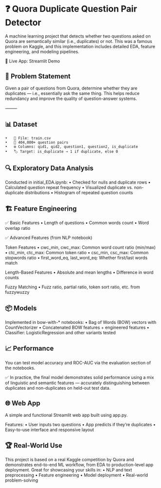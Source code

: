 # ❓ Quora Duplicate Question Pair Detector

A machine learning project that detects whether two questions asked on Quora are semantically similar (i.e., duplicates) or not. This was a famous problem on Kaggle, and this implementation includes detailed EDA, feature engineering, and modeling pipelines.

🔗 Live App: Streamlit Demo

## 🧠 Problem Statement

Given a pair of questions from Quora, determine whether they are duplicates — i.e., essentially ask the same thing. This helps reduce redundancy and improve the quality of question-answer systems.

⸻
## 📊 Dataset
	•	📁 File: train.csv
	•	📌 404,000+ question pairs
	•	⚙️ Columns: qid1, qid2, question1, question2, is_duplicate
	•	🏷️ Target: is_duplicate → 1 if duplicate, else 0

## 🔍 Exploratory Data Analysis

Conducted in initial_EDA.ipynb:
	•	Checked for nulls and duplicate rows
	•	Calculated question repeat frequency
	•	Visualized duplicate vs. non-duplicate distributions
	•	Histogram of repeated question counts

## 🏗️ Feature Engineering

✅ Basic Features
	•	Length of questions
	•	Common words count
	•	Word overlap ratio

✅ Advanced Features (from NLP notebook)

Token Features
	•	cwc_min, cwc_max: Common word count ratio (min/max)
	•	ctc_min, ctc_max: Common token ratio
	•	csc_min, csc_max: Common stopwords ratio
	•	first_word_eq, last_word_eq: Whether first/last words match

Length-Based Features
	•	Absolute and mean lengths
	•	Difference in word counts

Fuzzy Matching
	•	Fuzz ratio, partial ratio, token sort ratio, etc. from fuzzywuzzy

## 📦 Models

Implemented in bow-with-* notebooks:
	•	Bag of Words (BOW) vectors with CountVectorizer
	•	Concatenated BOW features + engineered features
	•	Classifier: LogisticRegression and other variants tested

## 📈 Performance

You can test model accuracy and ROC-AUC via the evaluation section of the notebooks.

✅ In practice, the final model demonstrates solid performance using a mix of linguistic and semantic features — accurately distinguishing between duplicates and non-duplicates on held-out test data.

## 🌐 Web App

A simple and functional Streamlit web app built using app.py.

Features:
	•	User inputs two questions
	•	App predicts if they’re duplicates
	•	Easy-to-use interface and responsive layout
    
## 🏆 Real-World Use

This project is based on a real Kaggle competition by Quora and demonstrates end-to-end ML workflow, from EDA to production-level app deployment. Great for showcasing your skills in:
	•	NLP and text preprocessing
	•	Feature engineering
	•	Model deployment
	•	Real-world problem-solving

